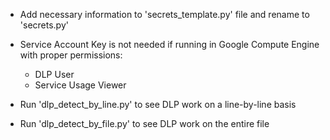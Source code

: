 - Add necessary information to 'secrets_template.py' file and rename to 'secrets.py'
- Service Account Key is not needed if running in Google Compute Engine with proper permissions:
    - DLP User
    - Service Usage Viewer

- Run 'dlp_detect_by_line.py' to see DLP work on a line-by-line basis
- Run 'dlp_detect_by_file.py' to see DLP work on the entire file
